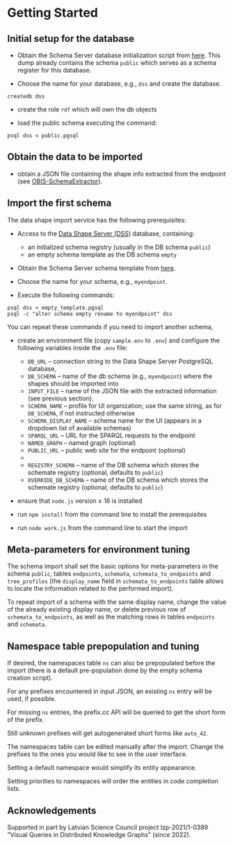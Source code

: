 # Getting Started

## Initial setup for the database

- Obtain the Schema Server database initialization script from [here](sql/public.pgsql). This dump already contains the schema `public` which serves as a schema register for this database.

- Choose the name for your database, e.g., `dss` and create the database.

```
createdb dss
```

- create the role `rdf` which will own the db objects

- load the public schema executing the command:

```
psql dss < public.pgsql
```

## Obtain the data to be imported

- obtain a JSON file containing the shape info extracted from the endpoint (see [OBIS-SchemaExtractor](https://github.com/LUMII-Syslab/OBIS-SchemaExtractor)).

## Import the first schema

The data shape import service has the following prerequisites:

- Access to the [Data Shape Server (DSS)](https://github.com/LUMII-Syslab/data-shape-server) database, containing:
  - an initialized schema registry (usually in the DB schema `public`)
  - an empty schema template as the DB schema `empty`



- Obtain the Schema Server schema template from [here](sql/empty_template.pgsql).

- Choose the name for your schema, e.g., `myendpoint`.

- Execute the following commands:

```
psql dss < empty_template.pgsql
psql -c "alter schema empty rename to myendpoint" dss
```

You can repeat these commands if you need to import another schema,

- create an environment file (copy `sample.env` to `.env`) and configure the following variables inside the `.env` file:
  - `DB_URL` – connection string to the Data Shape Server PostgreSQL database,
  - `DB_SCHEMA` – name of the db schema (e.g., `myendpoint`) where the shapes should be imported into
  - `INPUT_FILE` – name of the JSON file with the extracted information (see previous section).
  - `SCHEMA_NAME` – profile for UI organization; use the same string, as for `DB_SCHEMA`, if not instructed otherwise
  - `SCHEMA_DISPLAY_NAME` – schema name for the UI (appears in a dropdown list of available schemas)
  - `SPARQL_URL` – URL for the SPARQL requests to the endpoint
  - `NAMED_GRAPH` – named graph (optional)
  - `PUBLIC_URL` – public web site for the endpoint (optional)
  - 
  - `REGISTRY_SCHEMA` – name of the DB schema which stores the schemate registry (optional, defaults to `public`)
  - `OVERRIDE_DB_SCHEMA` – name of the DB schema which stores the schemate registry (optional, defaults to `public`)

- ensure that `node.js` version ≥ 16 is installed

- run `npm install` from the command line to install the prerequisites

- run `node work.js` from the command line to start the import

## Meta-parameters for environment tuning

The schema import shall set the basic options for meta-parameters in the schema `public`, tables `endpoints`, `schemata`, `schemata_to_endpoints` and `tree_profiles` (the `display_name` field in `schemata_to_endpoints` table allows to locate the information related to the performed import).

To repeat import of a schema with the same display name, change the value of the already existing display name, or delete previous row of `schemata_to_endpoints`, as well as the matching rows in tables `endpoints` and `schemata`.

## Namespace table prepopulation and tuning

If desired, the namespaces table `ns` can also be prepopulated before the import (there is a default pre-population done by the empty schema creation script).

For any prefixes encountered in input JSON, an existing `ns` entry will be used, if possible.

For missing `ns` entries, the prefix.cc API will be queried to get the short form of the prefix.

Still unknown prefixes will get autogenerated short forms like `auto_42`.

The namespaces table can be edited manually after the import. Change the prefixes to the ones you would like to see in the user interface. 

Setting a default namespace would simplify its entity appearance. 

Setting priorities to namespaces will order the entities in code completion lists. 

## Acknowledgements

Supported in part by Latvian Science Council project lzp-2021/1-0389 "Visual Queries in Distributed Knowledge Graphs" (since 2022).
